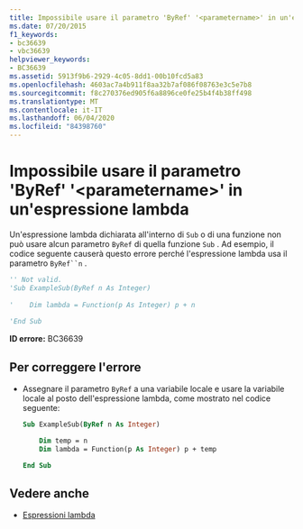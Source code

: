```yaml
---
title: Impossibile usare il parametro 'ByRef' '<parametername>' in un'espressione lambda
ms.date: 07/20/2015
f1_keywords:
- bc36639
- vbc36639
helpviewer_keywords:
- BC36639
ms.assetid: 5913f9b6-2929-4c05-8dd1-00b10fcd5a83
ms.openlocfilehash: 4603ac7a4b911f8aa32b7af086f08763e3c5e7b8
ms.sourcegitcommit: f8c270376ed905f6a8896ce0fe25b4f4b38ff498
ms.translationtype: MT
ms.contentlocale: it-IT
ms.lasthandoff: 06/04/2020
ms.locfileid: "84398760"
---
```

# <a name="byref-parameter-parametername-cannot-be-used-in-a-lambda-expression"></a>Impossibile usare il parametro 'ByRef' '\<parametername>' in un'espressione lambda
Un'espressione lambda dichiarata all'interno di `Sub` o di una funzione non può usare alcun parametro `ByRef` di quella funzione `Sub` . Ad esempio, il codice seguente causerà questo errore perché l'espressione lambda usa il parametro `ByRef``n` .  
  
```vb  
'' Not valid.
'Sub ExampleSub(ByRef n As Integer)  
  
'    Dim lambda = Function(p As Integer) p + n  
  
'End Sub  
```  
  
 **ID errore:** BC36639  
  
## <a name="to-correct-this-error"></a>Per correggere l'errore  
  
- Assegnare il parametro `ByRef` a una variabile locale e usare la variabile locale al posto dell'espressione lambda, come mostrato nel codice seguente:  
  
    ```vb  
    Sub ExampleSub(ByRef n As Integer)  
  
        Dim temp = n  
        Dim lambda = Function(p As Integer) p + temp  
  
    End Sub  
    ```  
  
## <a name="see-also"></a>Vedere anche

- [Espressioni lambda](../programming-guide/language-features/procedures/lambda-expressions.md)
